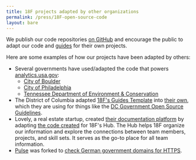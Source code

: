 ```yaml
---
title: 18F projects adapted by other organizations
permalink: /press/18F-open-source-code
layout: bare
---
```


We publish our code repositories [on GitHub](https://github.com/18F) and encourage the public to adapt our code and [guides](https://pages.18f.gov/guides/) for their own projects.

Here are some examples of how our projects have been adapted by others:

* Several governments have used/adapted the code that powers [analytics.usa.gov](https://analytics.usa.gov):
    * [City of Boulder](https://bouldercolorado.gov/stats)
    * [City of Philadelphia](http://analytics.phila.gov/)
    * [Tennessee Department of Environment & Conservation](http://analytics.tdec.tn.gov/)
* The District of Columbia adapted [18F's Guides Template](https://pages.18f.gov/guides-template/) into [their own](http://dcgov.github.io/guides-template/), which they are using for things like the [DC Government Open Source Guidelines](http://dcgov.github.io/open-source-guidelines/).
* Lovely, a real estate startup, created [their documentation platform](http://hub.livelovely.com.s3-website-us-east-1.amazonaws.com/) by adapting [the code created](https://github.com/18F/hub) for 18F's Hub. The Hub helps 18F organize our information and explore the connections between team members, projects, and skill sets. It serves as the go-to place for all team information.
* [Pulse](https://pulse.cio.gov/) was forked to [check German government domains for HTTPS](https://https.jetzt/).
